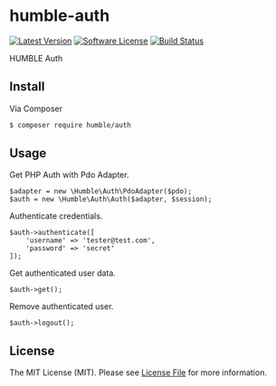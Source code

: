 # humble-auth

[![Latest Version](https://img.shields.io/github/release/humblephp/humble-auth.svg)](https://github.com/humblephp/humble-auth/releases)
[![Software License](https://img.shields.io/badge/license-MIT-blue.svg)](LICENSE.md)
[![Build Status](https://api.travis-ci.org/humblephp/humble-auth.svg?branch=master)](https://travis-ci.org/humblephp/humble-auth)

HUMBLE Auth

## Install

Via Composer

``` bash
$ composer require humble/auth
```

## Usage

Get PHP Auth with Pdo Adapter.
```
$adapter = new \Humble\Auth\PdoAdapter($pdo);
$auth = new \Humble\Auth\Auth($adapter, $session);
```

Authenticate credentials.
```
$auth->authenticate([
    'username' => 'tester@test.com',
    'password' => 'secret'
]);
```

Get authenticated user data.
```
$auth->get();
```

Remove authenticated user.
```
$auth->logout();
```

## License

The MIT License (MIT). Please see [License File](LICENSE.md) for more information.
